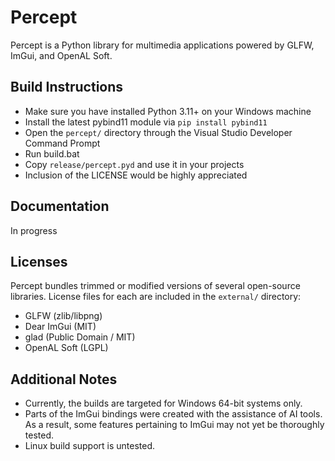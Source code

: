 # Percept
Percept is a Python library for multimedia applications powered by GLFW, ImGui, and OpenAL Soft.

## Build Instructions
- Make sure you have installed Python 3.11+ on your Windows machine
- Install the latest pybind11 module via `pip install pybind11`
- Open the `percept/` directory through the Visual Studio Developer Command Prompt
- Run build.bat
- Copy `release/percept.pyd` and use it in your projects
- Inclusion of the LICENSE would be highly appreciated

## Documentation
In progress

## Licenses
Percept bundles trimmed or modified versions of several open-source libraries. License files for each are included in the `external/` directory:

- GLFW (zlib/libpng)
- Dear ImGui (MIT)
- glad (Public Domain / MIT)
- OpenAL Soft (LGPL)

## Additional Notes
- Currently, the builds are targeted for Windows 64-bit systems only.
- Parts of the ImGui bindings were created with the assistance of AI tools. As a result, some features pertaining to ImGui may not yet be thoroughly tested.
- Linux build support is untested.
